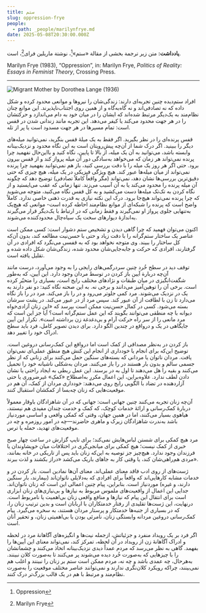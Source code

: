 ```yaml
---
title: ستم
slug: oppression-frye
people:
  - path: _people/marilynfrye.md
date: 2025-05-08T20:30:00.000Z
---
```



**یادداشت:** متن زیر ترجمة بخشی از مقالة «ستم»[^1]، نوشتة ماریلین فرای[^2]، است.

<p dir="ltr">
Marilyn Frye (1983), “Oppression”, in: Marilyn Frye, <i>Politics of Reality: Essays in Feminist Theory</i>, Crossing Press.
</p>

---

![Migrant Mother by Dorothea Lange (1936)](https://assets.tina.io/b6b0cb5c-4b1b-43f4-9bea-8d6867c09320/magazine/Oppression/Lange-MigrantMother02.jpg "Migrant Mother by Dorothea Lange (1936)")
<br>



افراد ستم‌دیده چنین تجربه‌ای دارند: زندگی‌شان را نیروها و موانعی محدود کرده و شکل داده که نه تصادفی‌اند و نه گاه‌به‌گاه و از همین روی اجتناب‌ناپذیرند. این موانع چنان نظام‌مند به یک‌دیگر مرتبط‌ شده‌اند که ایشان را در میان خود به دام می‌اندازد و حرکتشان را در هر جهت محدود می‌کند یا کیفر می‌دهد. این تجربه مانند زندانی شدن در قفس است: تمام مسیرها در هر جهت مسدود است یا پر از تله.

قفس پرنده‌ای را در نظر بگیرید. اگر فقط به یک میلۀ قفس بنگرید، نمی‌توانید  میله‌های دیگر را ببینید. اگر درک شما از آن‌چه پیشِ‌رویتان است به این نگاه محدود و نزدیک‌بینانه وابسته باشد، می‌توانید به آن یک میله، از بالا تا پایین، نگاه کنید و بااین‌حال نفهمید چرا پرنده نمی‌تواند هر زمان که می‌خواهد به‌سادگی دور آن میله پرواز کند و از قفس بیرون برود. حتی اگر هر روز یک میله را با دقت بررسی کنید، باز هم نمی‌توانید بفهمید چرا پرنده نمی‌تواند از میان میله‌ها عبور کند. هیچ ویژگی فیزیکی در یک میله، هیچ چیزی که حتی دقیق‌ترین بررسی‌ها نشان دهد، نمی‌تواند (مگر واقعاً کاملاً تصادفی) توضیح دهد که چگونه آن میله پرنده را محدود می‌کند یا به آن آسیب می‌زند. تنها زمانی که عقب می‌ایستید و از نگاه کردن به تک‌تک میله‌ها دست می‌کشید و به کل قفس نگاه می‌کنید، متوجه می‌شوید که چرا پرنده نمی‌تواند هیچ‌جا برود. درک این نکته نیازی به قدرت ذهنی خاصی ندارد. کاملاً واضح است که پرنده را شبکه‌ای از موانع نظام‌مند احاطه کرده‌ است- موانعی که هیچ‌یک به‌تنهایی جلوی پرواز او نمی‌گیرند و فقط زمانی که در ارتباط با یک‌دیگر قرار می‌گیرند به‌اندازۀ دیوارهای سخت یک سیاه‌چال محدودکننده می‌شوند.

اکنون می‌توان فهمید که چرا گاهی دیدن و تشخیص ستم دشوار است: کسی ممکن است عناصر یک ساختار ستم‌گرانه را با دقت زیاد و حتی با حسن‌نیت مطالعه کند، بدون آن‌که کل ساختار را ببیند. وی متوجه نخواهد بود که به قفسی می‌نگرد که افرادی در آن گرفتارند، افرادی که حرکت و جابه‌جایی‌شان محدود شده، زندگی‌شان شکل داده شده و تقلیل یافته است.

توقف دید در سطح خُرد چنین سردرگمی‌های رایجی را به وجود می‌آورد، درست مانند آن‌چه دربارة آیین باز کردن در توسط مردان وجود دارد. این آیین، که به‌طور شگفت‌انگیزی در میان طبقات و نژادهای مختلف رایج است، بسیاری را متحیّر کرده است. برخی آن را توهین‌آمیز می‌دانند و برخی نه. به این صحنه نگاه کنید: دو نفر دارند به یک در نزدیک می‌شوند. مرد کمی جلوتر می‌رود و در را باز می‌کند. مرد در را باز نگاه می‌دارد تا زن با لطافت از آن عبور کند. سپس مرد از در عبور می‌کند. در پشت سرشان بسته می‌شود. کسی در کمال حسن‌نیت ممکن است بپرسد که «این زنان آزادی‌خواه دیوانه با چه منطقی می‌توانند بگویند که این عمل ستم‌گرانه است؟ آیا جز این است که مرد مانعی را از سر راه حرکت آرام و بی‌دغدغة زن برداشته است». تکرار این آیین جایگاهی در یک و درواقع در چندین الگو دارد. برای دیدن تصویر کامل، فرد باید سطح ادراک خود را تغییر دهد.

باز کردن در به‌نظر مصداقی از کمک است اما درواقع این کمک‌رسانی دروغین است. توضیح این‌که برای انجام یا خودداری از انجام این کنش هیچ منطق عملی‌ای نمی‌توان یافت. مردان ناتوان یا مردانی که بسته‌های سنگین حمل می‌کنند برای زنانی که از نظر جسمی سالم و بدون بار هستند در را باز می‌کنند. مردان به‌شکلی ناشیانه خود را تحمیل می‌کنند و بقیه را هل می‌دهند تا اول به در برسند. این عمل ربطی به ایجاد راحتی یا نشان دادن لطف ندارد. علاوه‌براین، این اعمال مکررِ به‌اصطلاح «کمکِ» غیرضروری یا حتی آزاردهنده در تضاد با الگویی رایج روی می‌دهند: خودداری مردان از کمک، آن هم در موقعیت‌هایی که زنان چه‌بسا از کمکشان استقبال کنند.

آن‌چه زنان تجربه می‌کنند چنین جهانی است: جهانی که در آن شاهزادگان باوقار معمولاً دربارۀ کمک‌رسانی و ارائۀ خدمات کوچک، که کمک و خدمت چندان مفیدی هم نیستند، هیاهوی بسیار می‌کنند، اما در همین جهان، وقتی که کمکی واقعی و اساسی‌ موردنیاز باشد به‌ندرت شاهزادگان زیرک و ماهری حاضرند—چه در امور روزمره و چه در موقعیت‌های تهدید، حمله یا ترس.

مرد هیچ کمکی برای شستن لباس‌هایش نمی‌کند؛ برای تایپ گزارش در ساعت چهار صبح خبری از کمک نیست؛ هیچ کمکی برای میانجی‌گری در اختلافات میان خویشاوندان یا فرزندان وجود ندارد. هیچ‌چیز جز توصیه به این‌که زنان باید پس از تاریکی در خانه بمانند، مردی هم‌راهی‌شان کند، یا وقتی کار به جاهای باریک می‌کشد «دراز بکشند و لذت ببرند».

ژست‌های از روی ادب فاقد معنای عملی‌اند. معنای آن‌ها نمادین است. باز کردن در و خدمات مشابه کارهایی‌اند که واقعاً برای افرادی که به‌دلایلی ناتوان‌اند (بیمار‌ند، بار سنگین دارند، و غیره) موردنیاز است. بنابراین، پیام چنین اعمالی این است که زنان ناتوان‌اند. جدایی این اعمال از واقعیت‌های ملموس مربوط به نیازها و بی‌نیازی‌های زنان ابزاری است برای انتقال این پیام که نیازها و منافع واقعی زنان بی‌اهمیت یا نامربوط است. درنهایت، این ژست‌ها تقلیدی از رفتار خدمتکاران با اربابان است و بدین ترتیب زنان را، که در بسیاری از جنبه‌ها خدمتکار و پرستار مردان هستند، به سخره می‌گیرد. پیام کمک‌رسانی دروغین مردانه وابستگی زنان، نامرئی بودن یا بی‌اهمیتی زنان، و تحقیر آنان است.

اگر فرد بر یک رویداد منفرد و جزئياتش، ازجمله نیت‌ها و انگیزه‌های آگاهانۀ مرد در لحظه و ادراک آگاهانۀ زن از رویداد در آن لحظه، تمرکز کند، نمی‌تواند معنای این‌ آیین‌ها را بفهمد. گاهی به نظر می‌رسد که مردم عمداً دیدی نزدیک‌بینانه اتخاذ می‌کنند و چشمانشان را با چیزهایی که به‌صورت خُرد دیده می‌شوند پر می‌کنند تا به‌صورت کلان نبینند. به‌هرحال، چه عمدی باشد و چه نه، مردم ممکن است ستم بر زنان را نبینند و اغلب هم نمی‌بینند، چراکه رویکرد کلان‌نگری ندارند و نمی‌توانند عناصر مختلف موقعیت را به‌صورت نظام‌مند و مرتبط با هم در یک قالب بزرگ‌تر درک کنند.

[^1]: Oppression
[^2]: Marilyn Frye
